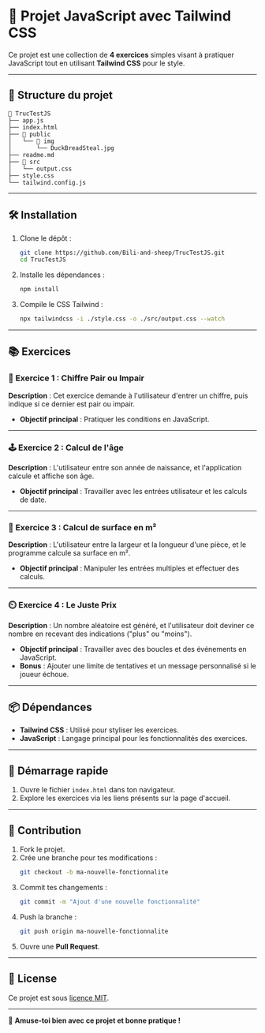 
# 📝 Projet JavaScript avec Tailwind CSS

Ce projet est une collection de **4 exercices** simples visant à pratiquer JavaScript tout en utilisant **Tailwind CSS** pour le style.

---

## 📁 Structure du projet

```
📂 TrucTestJS
├── app.js
├── index.html
├── 📂 public
│   └── 📂 img
│       └── DuckBreadSteal.jpg
├── readme.md
├── 📂 src
│   └── output.css
├── style.css
└── tailwind.config.js
```

---

## 🛠️ Installation

1. Clone le dépôt :
   ```bash
   git clone https://github.com/Bili-and-sheep/TrucTestJS.git
   cd TrucTestJS
   ```

2. Installe les dépendances :
   ```bash
   npm install
   ```

3. Compile le CSS Tailwind :
   ```bash
   npx tailwindcss -i ./style.css -o ./src/output.css --watch
   ```


---

## 📚 Exercices

### 🔢 Exercice 1 : Chiffre Pair ou Impair
**Description** : Cet exercice demande à l'utilisateur d'entrer un chiffre, puis indique si ce dernier est pair ou impair.


- **Objectif principal** : Pratiquer les conditions en JavaScript.


---

### 🕹️ Exercice 2 : Calcul de l'âge
**Description** : L'utilisateur entre son année de naissance, et l'application calcule et affiche son âge.


- **Objectif principal** : Travailler avec les entrées utilisateur et les calculs de date.


---

### 🎨 Exercice 3 : Calcul de surface en m²
**Description** : L'utilisateur entre la largeur et la longueur d'une pièce, et le programme calcule sa surface en m².


- **Objectif principal** : Manipuler les entrées multiples et effectuer des calculs.


---

### ⏲️ Exercice 4 : Le Juste Prix
**Description** : Un nombre aléatoire est généré, et l'utilisateur doit deviner ce nombre en recevant des indications ("plus" ou "moins").


- **Objectif principal** : Travailler avec des boucles et des événements en JavaScript.
- **Bonus** : Ajouter une limite de tentatives et un message personnalisé si le joueur échoue.

---

## 📦 Dépendances

- **Tailwind CSS** : Utilisé pour styliser les exercices.
- **JavaScript** : Langage principal pour les fonctionnalités des exercices.

---

## 🚀 Démarrage rapide

1. Ouvre le fichier `index.html` dans ton navigateur.
2. Explore les exercices via les liens présents sur la page d'accueil.

---

## 🤝 Contribution

1. Fork le projet.
2. Crée une branche pour tes modifications :
   ```bash
   git checkout -b ma-nouvelle-fonctionnalite
   ```
3. Commit tes changements :
   ```bash
   git commit -m "Ajout d'une nouvelle fonctionnalité"
   ```
4. Push la branche :
   ```bash
   git push origin ma-nouvelle-fonctionnalite
   ```
5. Ouvre une **Pull Request**.

---

## 📝 License

Ce projet est sous [licence MIT](LICENSE).

---

🎉 **Amuse-toi bien avec ce projet et bonne pratique !**
